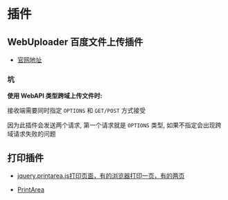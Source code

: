 ﻿# 插件

## WebUploader 百度文件上传插件

* [官网地址](http://fex.baidu.com/webuploader/)

### 坑

**使用 WebAPI 类型跨域上传文件时:**

接收端需要同时指定 `OPTIONS` 和 `GET/POST` 方式接受

因为此插件会发送两个请求, 第一个请求就是 `OPTIONS` 类型, 如果不指定会出现跨域请求失败的问题

## 打印插件

* [jquery.printarea.js打印页面，有的浏览器打印一页，有的两页](https://bbs.csdn.net/topics/390671098)

* [PrintArea](https://plugins.jquery.com/PrintArea/)
